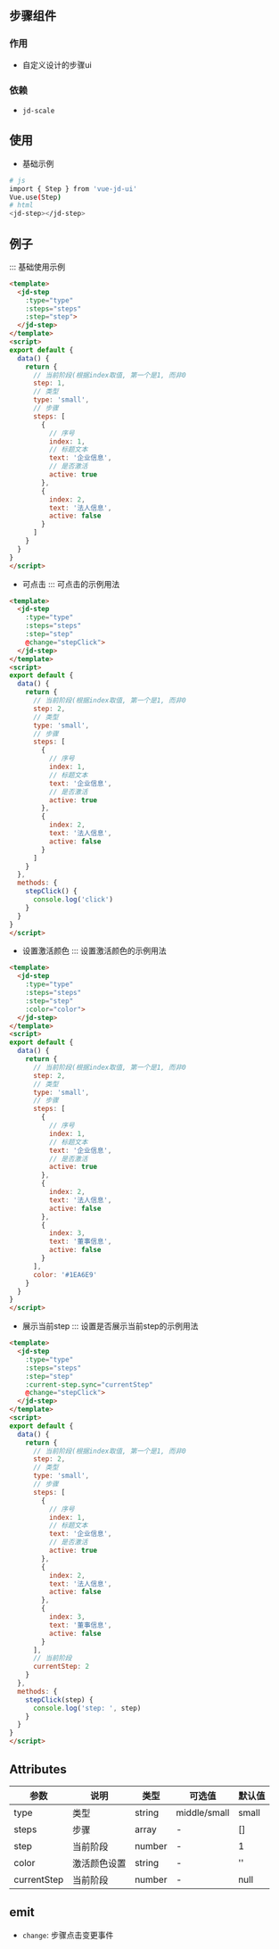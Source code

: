 ## 步骤组件

### 作用
- 自定义设计的步骤ui

### 依赖
- `jd-scale`

## 使用
- 基础示例
```bash
# js
import { Step } from 'vue-jd-ui'
Vue.use(Step)
# html
<jd-step></jd-step>
```
## 例子
::: 基础使用示例
```html
<template>
  <jd-step
    :type="type"
    :steps="steps"
    :step="step">
  </jd-step>
</template>
<script>
export default {
  data() {
    return {
      // 当前阶段(根据index取值, 第一个是1, 而非0
      step: 1,
      // 类型
      type: 'small',
      // 步骤
      steps: [
        {
          // 序号
          index: 1,
          // 标题文本
          text: '企业信息',
          // 是否激活
          active: true
        },
        {
          index: 2,
          text: '法人信息',
          active: false
        }
      ]
    }
  }
}
</script>
```

- 可点击
::: 可点击的示例用法
```html
<template>
  <jd-step
    :type="type"
    :steps="steps"
    :step="step"
    @change="stepClick">
  </jd-step>
</template>
<script>
export default {
  data() {
    return {
      // 当前阶段(根据index取值, 第一个是1, 而非0
      step: 2,
      // 类型
      type: 'small',
      // 步骤
      steps: [
        {
          // 序号
          index: 1,
          // 标题文本
          text: '企业信息',
          // 是否激活
          active: true
        },
        {
          index: 2,
          text: '法人信息',
          active: false
        }
      ]
    }
  },
  methods: {
    stepClick() {
      console.log('click')
    }
  }
}
</script>
```

- 设置激活颜色
::: 设置激活颜色的示例用法
```html
<template>
  <jd-step
    :type="type"
    :steps="steps"
    :step="step"
    :color="color">
  </jd-step>
</template>
<script>
export default {
  data() {
    return {
      // 当前阶段(根据index取值, 第一个是1, 而非0
      step: 2,
      // 类型
      type: 'small',
      // 步骤
      steps: [
        {
          // 序号
          index: 1,
          // 标题文本
          text: '企业信息',
          // 是否激活
          active: true
        },
        {
          index: 2,
          text: '法人信息',
          active: false
        },
        {
          index: 3,
          text: '董事信息',
          active: false
        }
      ],
      color: '#1EA6E9'
    }
  }
}
</script>
```

- 展示当前step
::: 设置是否展示当前step的示例用法
```html
<template>
  <jd-step
    :type="type"
    :steps="steps"
    :step="step"
    :current-step.sync="currentStep"
    @change="stepClick">
  </jd-step>
</template>
<script>
export default {
  data() {
    return {
      // 当前阶段(根据index取值, 第一个是1, 而非0
      step: 2,
      // 类型
      type: 'small',
      // 步骤
      steps: [
        {
          // 序号
          index: 1,
          // 标题文本
          text: '企业信息',
          // 是否激活
          active: true
        },
        {
          index: 2,
          text: '法人信息',
          active: false
        },
        {
          index: 3,
          text: '董事信息',
          active: false
        }
      ],
      // 当前阶段
      currentStep: 2
    }
  },
  methods: {
    stepClick(step) {
      console.log('step: ', step)
    }
  }
}
</script>
```

## Attributes
| 参数      | 说明          | 类型      | 可选值                           | 默认值  |
|---------- |-------------- |---------- |--------------------------------  |-------- |
| type     | 类型           | string | middle/small | small |
| steps    | 步骤           | array  | - | [] |
| step     | 当前阶段        | number | - | 1  |
| color    | 激活颜色设置     | string | - | ''  |
| currentStep | 当前阶段   | number | - | null  |

## emit
- `change`: 步骤点击变更事件
